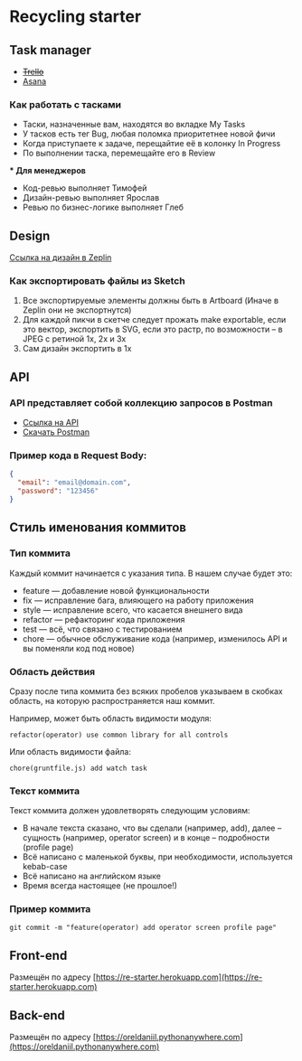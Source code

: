 # Recycling starter

## Task manager

* ~~[Trello](https://trello.com/restarter/home)~~
* [Asana](https://app.asana.com/0/home/1186317738561554)

### Как работать с тасками

* Таски, назначенные вам, находятся во вкладке My Tasks
* У тасков есть тег Bug, любая поломка приоритетнее новой фичи
* Когда приступаете к задаче, перещайтие её в колонку In Progress
* По выполнении таска, перемещайте его в Review


__* Для менеджеров__

* Код-ревью выполняет Тимофей
* Дизайн-ревью выполняет Ярослав
* Ревью по бизнес-логике выполняет Глеб

## Design

[Ссылка на дизайн в Zeplin](https://zpl.io/VOO0ypX)

### Как экспортировать файлы из Sketch
1. Все экспортируемые элементы должны быть в Artboard (Иначе в Zeplin они не экспортнутся)
2. Для каждой пикчи в скетче следует прожать make exportable, если это вектор, экспортить в SVG, если это растр, по возможности – в JPEG с ретиной 1x, 2x и 3x
3. Сам дизайн экспортить в 1x

## API

### API представляет собой коллекцию запросов в Postman

* [Ссылка на API](https://documenter.getpostman.com/view/10561517/T1DtfbkE?version=latest)
* [Скачать Postman](https://www.postman.com/downloads/)

### Пример кода в Request Body:

```json
{
  "email": "email@domain.com",
  "password": "123456"
}
```

## Стиль именования коммитов

### Тип коммита

Каждый коммит начинается с указания типа. В нашем случае будет это:

* feature — добавление новой функциональности
* fix — исправление бага, влияющего на работу приложения
* style — исправление всего, что касается внешнего вида
* refactor — рефакторинг кода приложения
* test — всё, что связано с тестированием
* chore — обычное обслуживание кода (например, изменилось API и вы поменяли код под новое)

### Область действия

Сразу после типа коммита без всяких пробелов указываем в скобках область, на которую распространяется наш коммит.

Например, может быть область видимости модуля:

```console
refactor(operator) use common library for all controls
```

Или область видимости файла:

```console
chore(gruntfile.js) add watch task
```

### Текст коммита

Текст коммита должен удовлетворять следующим условиям:

* В начале текста сказано, что вы сделали (например, add), далее – сущность (например, operator screen) и в конце – подробности (profile page)
* Всё написано с маленькой буквы, при необходимости, используется kebab-case
* Всё написано на английском языке 
* Время всегда настоящее (не прошлое!)

### Пример коммита

```console
git commit -m "feature(operator) add operator screen profile page"
```

## Front-end

Размещён по адресу [https://re-starter.herokuapp.com](https://re-starter.herokuapp.com)

## Back-end

Размещён по адресу [https://oreldaniil.pythonanywhere.com](https://oreldaniil.pythonanywhere.com)
